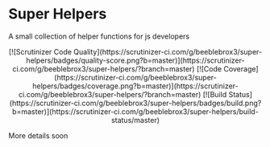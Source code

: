 # Super Helpers
A small collection of helper functions for js developers

<p align="center">
[![Scrutinizer Code Quality](https://scrutinizer-ci.com/g/beeblebrox3/super-helpers/badges/quality-score.png?b=master)](https://scrutinizer-ci.com/g/beeblebrox3/super-helpers/?branch=master)
[![Code Coverage](https://scrutinizer-ci.com/g/beeblebrox3/super-helpers/badges/coverage.png?b=master)](https://scrutinizer-ci.com/g/beeblebrox3/super-helpers/?branch=master)
[![Build Status](https://scrutinizer-ci.com/g/beeblebrox3/super-helpers/badges/build.png?b=master)](https://scrutinizer-ci.com/g/beeblebrox3/super-helpers/build-status/master)
</p>

More details soon
